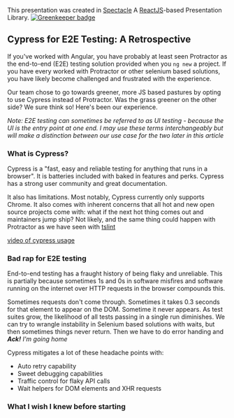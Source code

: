 This presentation was created in [Spectacle](https://github.com/FormidableLabs/spectacle)
A [ReactJS](https://reactjs.org/)-based Presentation Library.
[![Greenkeeper badge](https://badges.greenkeeper.io/micleners/cypress-retro.svg)](https://greenkeeper.io/)

## Cypress for E2E Testing: A Retrospective

If you've worked with Angular, you have probably at least seen Protractor as the end-to-end (E2E) testing solution provided when you `ng new` a project. If you have every worked with Protractor or other selenium based solutions, you have likely become challenged and frustrated with the experience.

Our team chose to go towards greener, more JS based pastures by opting to use Cypress instead of Protractor. Was the grass greener on the other side? We sure think so! Here's been our experience.

*Note: E2E testing can sometimes be referred to as UI testing - because the UI is the entry point at one end. I may use these terms interchangeably but will make a distinction between our use case for the two later in this article*

### What is Cypress?
Cypress is a "fast, easy and reliable testing for anything that runs in a browser". It is batteries included with baked in features and perks. Cypress has a strong user community and great documentation.

It also has limitations. Most notably, Cypress currently only supports Chrome. It also comes with inherent concerns that all hot and new open source projects come with: what if the next hot thing comes out and maintainers jump ship? Not likely, and the same thing could happen with Protractor as we have seen with [tslint](#url)

[video of cypress usage](url)

### Bad rap for E2E testing
End-to-end testing has a fraught history of being flaky and unreliable. This is partially because sometimes 1s and 0s in software misfires and software running on the internet over HTTP requests in the browser compounds this.

Sometimes requests don't come through. Sometimes it takes 0.3 seconds for that element to appear on the DOM. Sometime it never appears. As test suites grow, the likelihood of all tests passing in a single run diminishes. We can try to wrangle instability in Selenium based solutions with waits, but then sometimes things never return. Then we have to do error handing and <strong>*Ack!</strong> I'm going home*

Cypress mitigates a lot of these headache points with:
- Auto retry capability
- Sweet debugging capabilities
- Traffic control for flaky API calls
- Wait helpers for DOM elements and XHR requests

### What I wish I knew before starting
